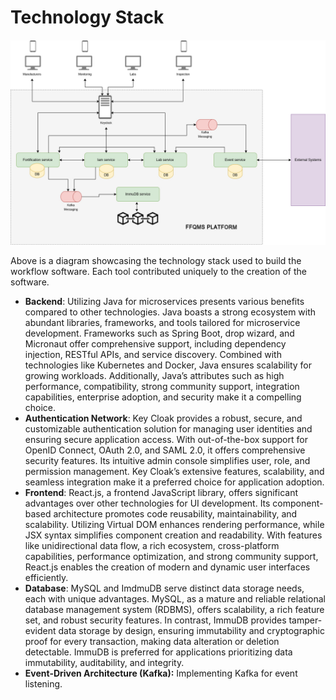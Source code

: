 # Technology Stack

#### &#x20;<a href="#toc422135887" id="toc422135887"></a>

![](../../../.gitbook/assets/architectureImgTextChange2.jpg)

Above is a diagram showcasing the technology stack used to build the workflow software. Each tool contributed uniquely to the creation of the software.

* **Backend**: Utilizing Java for microservices presents various benefits compared to other technologies. Java boasts a strong ecosystem with abundant libraries, frameworks, and tools tailored for microservice development. Frameworks such as Spring Boot, drop wizard, and Micronaut offer comprehensive support, including dependency injection, RESTful APIs, and service discovery. Combined with technologies like Kubernetes and Docker, Java ensures scalability for growing workloads. Additionally, Java’s attributes such as high performance, compatibility, strong community support, integration capabilities, enterprise adoption, and security make it a compelling choice.
* **Authentication Network**: Key Cloak provides a robust, secure, and customizable authentication solution for managing user identities and ensuring secure application access. With out-of-the-box support for OpenID Connect, OAuth 2.0, and SAML 2.0, it offers comprehensive security features. Its intuitive admin console simplifies user, role, and permission management. Key Cloak’s extensive features, scalability, and seamless integration make it a preferred choice for application adoption.
* **Frontend**: React.js, a frontend JavaScript library, offers significant advantages over other technologies for UI development. Its component-based architecture promotes code reusability, maintainability, and scalability. Utilizing Virtual DOM enhances rendering performance, while JSX syntax simplifies component creation and readability. With features like unidirectional data flow, a rich ecosystem, cross-platform capabilities, performance optimization, and strong community support, React.js enables the creation of modern and dynamic user interfaces efficiently.
* **Database**: MySQL and ImdmuDB serve distinct data storage needs, each with unique advantages. MySQL, as a mature and reliable relational database management system (RDBMS), offers scalability, a rich feature set, and robust security features. In contrast, ImmuDB provides tamper-evident data storage by design, ensuring immutability and cryptographic proof for every transaction, making data alteration or deletion detectable. ImmuDB is preferred for applications prioritizing data immutability, auditability, and integrity.
* **Event-Driven Architecture (Kafka):** Implementing Kafka for event listening.

